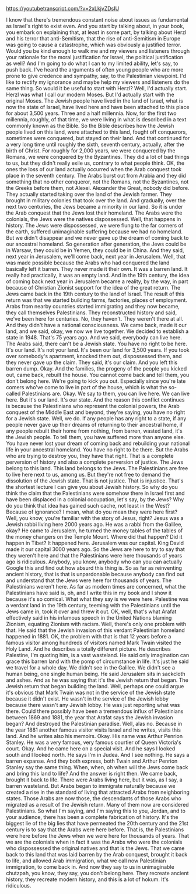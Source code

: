 https://youtubetranscript.com/?v=2xLkjvZDsIU

 I know that there's tremendous constant noise about issues as fundamental as Israel's right to exist even. And you start by talking about, in your book, you embark on explaining that, at least in some part, by talking about Herzl and his terror that anti-Semitism, that the rise of anti-Semitism in Europe was going to cause a catastrophe, which was obviously a justified terror. Would you be kind enough to walk me and my viewers and listeners through your rationale for the moral justification for Israel, the political justification as well? And I'm going to do what I can to my limited ability, let's say, to push back. I've heard the arguments of often young people who are more prone to give credence and sympathy, say, to the Palestinian viewpoint. I'd like to rectify my ignorance and maybe help my viewers and listeners do the same thing. So would it be useful to start with Herzl? Well, I'd actually start. Herzl was what I call our modern Moses. But I'd actually start with the original Moses. The Jewish people have lived in the land of Israel, what is now the state of Israel, have lived here and have been attached to this place for about 3,500 years. Three and a half millennia. Now, for the first two millennia, roughly, of that time, we were living in what is described in a text commonly known as the Bible. So the Bible describes how the Jewish people lived on this land, were attached to this land, fought off conquerors, sometimes were conquered, but stayed on their land. And that continued for a very long time until roughly the sixth, seventh century, actually, after the birth of Christ. For roughly for 2,000 years, we were conquered by the Romans, we were conquered by the Byzantines. They did a lot of bad things to us, but they didn't really exile us, contrary to what people think. OK, the ones the loss of our land actually occurred when the Arab conquest took place in the seventh century. The Arabs burst out from Arabia and they did something that no other conqueror, not the Romans, not the Byzantines, not the Greeks before them, not Alexei. Alexander the Great, nobody did before. They actually started taking over the land of the Jewish farmer. They brought in military colonies that took over the land. And gradually, over the next two centuries, the Jews became a minority in our land. So it is under the Arab conquest that the Jews lost their homeland. The Arabs were the colonials, the Jews were the natives dispossessed. Well, that happens in history. The Jews were dispossessed, we were flung to the far corners of the earth, suffered unimaginable suffering because we had no homeland. But we didn't disappear and we never gave up the dream of coming back to our ancestral homeland. So generation after generation, the Jews could be in Warsaw, they could be in Yemen, they could be in China. And they said, next year in Jerusalem, we'll come back, next year in Jerusalem. Well, that was made possible because the Arabs who had conquered the land basically left it barren. They never made it their own. It was a barren land. It really had practically, it was an empty land. And in the 19th century, the idea of coming back next year in Jerusalem became a reality, by the way, in part because of Christian Zionist support for the idea of the great return. The Jews came back in the 19th century to the land of Israel. The result of this return was that we started building farms, factories, places of employment. Arabs from nearby countries started immigrating and they now became, they call themselves Palestinians. They reconstructed history and said, we've been here for centuries. No, they haven't. They weren't there at all. And they didn't have a national consciousness. We came back, made it our land, and we said, okay, we now we live together. We decided to establish a state in 1948. That's 75 years ago. And we said, everybody can live here. The Arabs said, there can't be a Jewish state. You have no right to be here. It's our land. It's not your land. It's been our land for 3,500 years. If you took over somebody's apartment, knocked them out, dispossessed them, and they never gave up the claim. They said, it's our claim. And you left this barren dump. Okay. And the families, the progeny of the people you kicked out, came back, rebuilt the house. You cannot come back and tell them, you don't belong here. We're going to kick you out. Especially since you're late comers who've come to live in part of the house, which is what the so-called Palestinians are. Okay. We say to them, you can live here. We can live here. But it's our land. It's our state. And the reason this conflict continues is because the Palestinians who represent the colonial powers, the Arab conquest of the Middle East and beyond, they're saying, you have no right for a Jewish state. Well, we do. If any people has any right to a state, if any people never gave up their dreams of returning to their ancestral home, if any people rebuilt their home from nothing, from barren, wasted land, it's the Jewish people. To tell them, you have suffered more than anyone else. You have never lost your dream of coming back and rebuilding your national life in your ancestral homeland. You have no right to be there. But the Arabs who are trying to destroy you, they have that right. That is a complete perversion of history and also a complete perversion of justice. The Jews belong to this land. This land belongs to the Jews. The Palestinians are free to live here next to us, among us. But they're not free to demand the dissolution of the Jewish state. That is not justice. That is injustice. That's the shortest lecture I can give you about Jewish history. So why do you think the claim that the Palestinians were somehow there in Israel first and have been displaced in a colonial occupation, let's say, by the Jews? Why do you think that idea has gained such cache, not least in the West? Because of ignorance? I mean, what do you mean they were here first? Well, you know, you're familiar with the story of Jesus, right? Jesus was a Jewish rabbi living here 2000 years ago. He was a rabbi from the Galilee, okay? He came to Jerusalem, he turned the money tables of the tables of the money changers on the Temple Mount. Where did that happen? Did it happen in Tibet? It happened here. Jerusalem was our capital. King David made it our capital 3000 years ago. So the Jews are here to try to say that they weren't here and that the Palestinians were here thousands of years ago is ridiculous. Anybody, you know, anybody who can you can actually Google this and find out how absurd this thing is. So as far as reinventing ancient history, that is that is unpardonable because anybody can find out and understand that the Jews were here for thousands of years. The Palestinians weren't here. As far as modern times are concerned, what the Palestinians have said is, oh, and I write this in my book and I show it because it's so comical. What what they say is we were here. Palestine was a verdant land in the 19th century, teeming with the Palestinians until the Jews came in, took it over and threw it out. OK, well, that's what Arafat effectively said in his infamous speech in the United Nations blaming Zionism, equating Zionism with racism. Well, there's only one problem with that. He said that the Jewish invasion of this verdant Palestinian homeland happened in 1881. OK, the problem with that is that 12 years before a famous visitor among hundreds of visitors named Mark Twain visited the Holy Land. And he describes a totally different picture. He describes Palestine, I'm quoting him, is a vast wasteland. He said only imagination can grace this barren land with the pomp of circumstance in life. It's just he said we travel for a whole day. We didn't see in the Galilee. We didn't see a human being, one single human being. He said Jerusalem sits in sackcloth and ashes. And as he was saying that it's the Jewish return that began. The Jewish return that began building the land. Well, perhaps one could argue it's obvious that Mark Twain was not in the service of the Jewish state because it didn't exist. He wasn't in the service of the Jewish lobby because there wasn't any Jewish lobby. He was just reporting what was there. Could there possibly have been a tremendous influx of Palestinians between 1869 and 1881, the year that Arafat says the Jewish invasion began? And destroyed the Palestinian paradise. Well, alas no. Because in the year 1881 another famous visitor visits Israel and he writes, visits this land. And he writes also his memoirs. Okay. His name was Arthur Penrion Stanley. He was a very famous, very famous courtier of Queen Victoria's court. Okay. And he came here on a special visit. And he says I looked south and I looked north. He says I'm in Judea. And I see nothing. He says a barren expanse. And they both express, both Twain and Arthur Penrion Stanley say the same thing. When, when, oh when will the Jews come back and bring this land to life? And the answer is right then. We came back, brought it back to life. There were Arabs living here, but it was, as I say, a barren wasteland. But Arabs began to immigrate naturally because we created a rise in the standard of living that attracted Arabs from neighboring states. Those Arabs are now those, the descendants of those Arabs who migrated as a result of the Jewish return. Many of them now are considered Palestinians. So what I'm saying, and I'm saying this to you, Jordan, and to your audience, there has been a complete fabrication of history. It's the biggest lie of the big lies that have permeated the 20th century and the 21st century is to say that the Arabs were here before. That is, the Palestinians were here before the Jews when we were here for thousands of years. That we are the colonials when in fact it was the Arabs who were the colonials who dispossessed the original natives and that is the Jews. That we came back to this land that was laid barren by the Arab conquest, brought it back to life, and allowed Arab immigration, what we call now Palestinian immigration, to come back in. And now they say to us in unimaginable chutzpah, you know, they say, you don't belong here. They recreate ancient history, they recreate modern history, and this is a lot of hokum. It's ridiculous.
